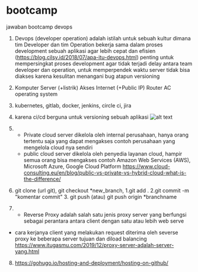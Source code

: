 # bootcamp
jawaban bootcamp devops
1. Devops (developer operation) adalah istilah untuk sebuah kultur dimana tim Developer dan tim Operation bekerja sama dalam proses development sebuah aplikasi agar lebih cepat dan efisien (https://blog.cilsy.id/2018/07/apa-itu-devops.html)
penting untuk mempersingkat proses development agar tidak terjadi delay antara team developer dan operation, untuk memperpendek waktu server tidak bisa diakses karena kesulitan menangani bug atapun versioning

2. Komputer Server (+listrik)
   Akses Internet (+Public IP)
   Router
   AC
   operating system

3. kubernetes, gitlab, docker, jenkins, circle ci, jira

4. karena ci/cd berguna untuk versioning sebuah aplikasi ![alt text](http://url/to/img.png)

5. - Private cloud server dikelola oleh internal perusahaan, hanya orang tertentu saja yang dapat mengakses
     contoh perusahaan yang mengelola cloud nya sendiri
   - public  cloud server dikelola oleh penyedia layanan cloud, hampir semua orang bisa mengakses
     contoh Amazon Web Services (AWS), Microsoft Azure, Google Cloud Platform
https://www.cloud-consulting.eu/en/blog/public-vs-private-vs-hybrid-cloud-what-is-the-difference/

6. git clone (url git), git checkout *new_branch, 1.git add . 2.git commit -m "komentar commit" 3. git push (atau) git push origin *branchname

7. - Reverse Proxy adalah salah satu jenis proxy server yang berfungsi sebagai perantara antara client dengan satu atau lebih web serve 
- cara kerjanya client yang melakukan request diterima oleh severse proxy ke beberapa server tujuan dan diload balancing
https://www.itugasmu.com/2019/12/proxy-server-adalah-server-yang.html

8. https://gohugo.io/hosting-and-deployment/hosting-on-github/
